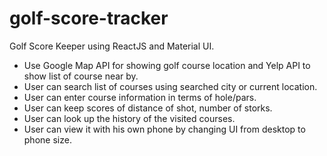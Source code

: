 # golf-score-tracker
Golf Score Keeper using ReactJS and Material UI.  
- Use Google Map API for showing golf course location and Yelp API to show list of course near by.
- User can search list of courses using searched city or current location.
- User can enter course information in terms of hole/pars.
- User can keep scores of distance of shot, number of storks.
- User can look up the history of the visited courses.
- User can view it with his own phone by changing UI from desktop to phone size.

